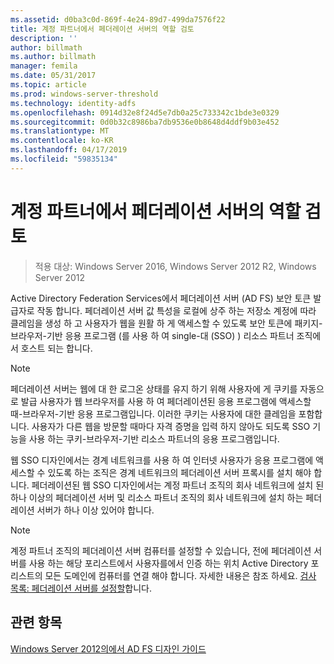 ```yaml
---
ms.assetid: d0ba3c0d-869f-4e24-89d7-499da7576f22
title: 계정 파트너에서 페더레이션 서버의 역할 검토
description: ''
author: billmath
ms.author: billmath
manager: femila
ms.date: 05/31/2017
ms.topic: article
ms.prod: windows-server-threshold
ms.technology: identity-adfs
ms.openlocfilehash: 0914d32e8f24d5e7db0a25c733342c1bde3e0329
ms.sourcegitcommit: 0d0b32c8986ba7db9536e0b8648d4ddf9b03e452
ms.translationtype: MT
ms.contentlocale: ko-KR
ms.lasthandoff: 04/17/2019
ms.locfileid: "59835134"
---
```

# <a name="review-the-role-of-the-federation-server-in-the-account-partner"></a>계정 파트너에서 페더레이션 서버의 역할 검토

>적용 대상: Windows Server 2016, Windows Server 2012 R2, Windows Server 2012

Active Directory Federation Services에서 페더레이션 서버 \(AD FS\) 보안 토큰 발급자로 작동 합니다. 페더레이션 서버 값 특성을 로컬에 상주 하는 저장소 계정에 따라 클레임을 생성 하 고 사용자가 웹을 원활 하 게 액세스할 수 있도록 보안 토큰에 패키지\-브라우저\-기반 응용 프로그램 \(를 사용 하 여 single\-대 \(SSO\) \) 리소스 파트너 조직에서 호스트 되는 합니다.  
  
> [!NOTE]  
> 페더레이션 서버는 웹에 대 한 로그온 상태를 유지 하기 위해 사용자에 게 쿠키를 자동으로 발급 사용자가 웹 브라우저를 사용 하 여 페더레이션된 응용 프로그램에 액세스할 때\-브라우저\-기반 응용 프로그램입니다. 이러한 쿠키는 사용자에 대한 클레임을 포함합니다. 사용자가 다른 웹을 방문할 때마다 자격 증명을 입력 하지 않아도 되도록 SSO 기능을 사용 하는 쿠키\-브라우저\-기반 리소스 파트너의 응용 프로그램입니다.  
  
웹 SSO 디자인에서는 경계 네트워크를 사용 하 여 인터넷 사용자가 응용 프로그램에 액세스할 수 있도록 하는 조직은 경계 네트워크의 페더레이션 서버 프록시를 설치 해야 합니다. 페더레이션된 웹 SSO 디자인에서는 계정 파트너 조직의 회사 네트워크에 설치 된 하나 이상의 페더레이션 서버 및 리소스 파트너 조직의 회사 네트워크에 설치 하는 페더레이션 서버가 하나 이상 있어야 합니다.  
  
> [!NOTE]  
> 계정 파트너 조직의 페더레이션 서버 컴퓨터를 설정할 수 있습니다, 전에 페더레이션 서버를 사용 하는 해당 포리스트에서 사용자를에서 인증 하는 위치 Active Directory 포리스트의 모든 도메인에 컴퓨터를 연결 해야 합니다. 자세한 내용은 참조 하세요. [검사 목록: 페더레이션 서버를 설정할](../../ad-fs/deployment/Checklist--Setting-Up-a-Federation-Server.md)합니다.  
  
## <a name="see-also"></a>관련 항목
[Windows Server 2012의에서 AD FS 디자인 가이드](AD-FS-Design-Guide-in-Windows-Server-2012.md)
